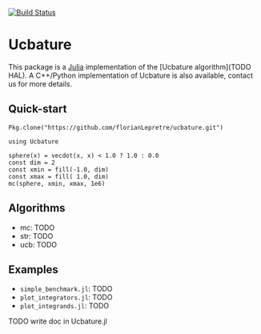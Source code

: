 [![Build Status](https://travis-ci.org/florianLepretre/ucbature.svg?branch=master)](https://travis-ci.org/florianLepretre/ucbature)

# Ucbature

This package is a [Julia](http://julialang.org/) implementation of the
[Ucbature algorithm](TODO HAL). A C++/Python implementation of Ucbature is also
available, contact us for more details.

## Quick-start

```
Pkg.clone("https://github.com/florianLepretre/ucbature.git")

using Ucbature

sphere(x) = vecdot(x, x) < 1.0 ? 1.0 : 0.0
const dim = 2
const xmin = fill(-1.0, dim)
const xmax = fill( 1.0, dim)
mc(sphere, xmin, xmax, 1e6)
```

## Algorithms

- mc: TODO
- str: TODO
- ucb: TODO

## Examples

- `simple_benchmark.jl`: TODO
- `plot_integrators.jl`: TODO
- `plot_integrands.jl`: TODO


TODO write doc in Ucbature.jl

